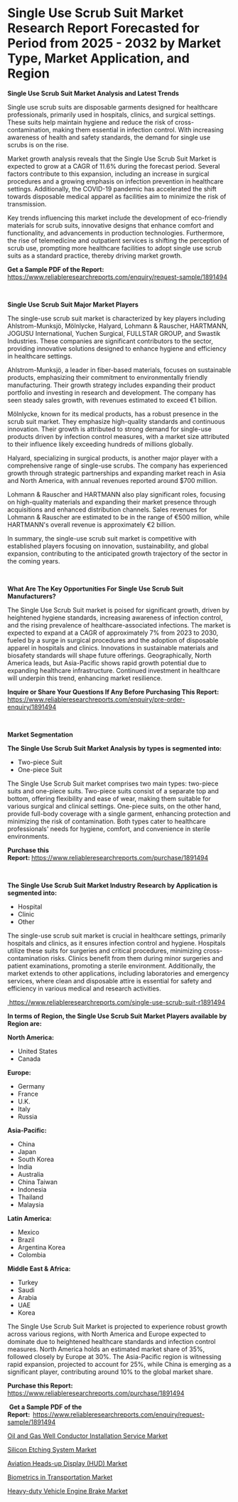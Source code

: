 <p><h1>Single Use Scrub Suit Market Research Report Forecasted for Period from 2025 -  2032 by Market Type, Market Application, and Region</h1></p><p><strong>Single Use Scrub Suit Market Analysis and Latest Trends</strong></p>
<p><p>Single use scrub suits are disposable garments designed for healthcare professionals, primarily used in hospitals, clinics, and surgical settings. These suits help maintain hygiene and reduce the risk of cross-contamination, making them essential in infection control. With increasing awareness of health and safety standards, the demand for single use scrubs is on the rise.</p><p>Market growth analysis reveals that the Single Use Scrub Suit Market is expected to grow at a CAGR of 11.6% during the forecast period. Several factors contribute to this expansion, including an increase in surgical procedures and a growing emphasis on infection prevention in healthcare settings. Additionally, the COVID-19 pandemic has accelerated the shift towards disposable medical apparel as facilities aim to minimize the risk of transmission.</p><p>Key trends influencing this market include the development of eco-friendly materials for scrub suits, innovative designs that enhance comfort and functionality, and advancements in production technologies. Furthermore, the rise of telemedicine and outpatient services is shifting the perception of scrub use, prompting more healthcare facilities to adopt single use scrub suits as a standard practice, thereby driving market growth.</p></p>
<p><strong>Get a Sample PDF of the Report:&nbsp;</strong> <a href="https://www.reliableresearchreports.com/enquiry/request-sample/1891494?utm_campaign=112&utm_medium=2&utm_source=Github&utm_content=ia&utm_term=28032025&utm_id=single-use-scrub-suit">https://www.reliableresearchreports.com/enquiry/request-sample/1891494</a></p>
<p>&nbsp;</p>
<p><strong>Single Use Scrub Suit Major Market Players</strong></p>
<p><p>The single-use scrub suit market is characterized by key players including Ahlstrom-Munksjö, Mölnlycke, Halyard, Lohmann & Rauscher, HARTMANN, JOGUSU International, Yuchen Surgical, FULLSTAR GROUP, and Swastik Industries. These companies are significant contributors to the sector, providing innovative solutions designed to enhance hygiene and efficiency in healthcare settings.</p><p>Ahlstrom-Munksjö, a leader in fiber-based materials, focuses on sustainable products, emphasizing their commitment to environmentally friendly manufacturing. Their growth strategy includes expanding their product portfolio and investing in research and development. The company has seen steady sales growth, with revenues estimated to exceed €1 billion.</p><p>Mölnlycke, known for its medical products, has a robust presence in the scrub suit market. They emphasize high-quality standards and continuous innovation. Their growth is attributed to strong demand for single-use products driven by infection control measures, with a market size attributed to their influence likely exceeding hundreds of millions globally.</p><p>Halyard, specializing in surgical products, is another major player with a comprehensive range of single-use scrubs. The company has experienced growth through strategic partnerships and expanding market reach in Asia and North America, with annual revenues reported around $700 million.</p><p>Lohmann & Rauscher and HARTMANN also play significant roles, focusing on high-quality materials and expanding their market presence through acquisitions and enhanced distribution channels. Sales revenues for Lohmann & Rauscher are estimated to be in the range of €500 million, while HARTMANN's overall revenue is approximately €2 billion.</p><p>In summary, the single-use scrub suit market is competitive with established players focusing on innovation, sustainability, and global expansion, contributing to the anticipated growth trajectory of the sector in the coming years.</p></p>
<p>&nbsp;</p>
<p><strong>What Are The Key Opportunities For Single Use Scrub Suit Manufacturers?</strong></p>
<p><p>The Single Use Scrub Suit market is poised for significant growth, driven by heightened hygiene standards, increasing awareness of infection control, and the rising prevalence of healthcare-associated infections. The market is expected to expand at a CAGR of approximately 7% from 2023 to 2030, fueled by a surge in surgical procedures and the adoption of disposable apparel in hospitals and clinics. Innovations in sustainable materials and biosafety standards will shape future offerings. Geographically, North America leads, but Asia-Pacific shows rapid growth potential due to expanding healthcare infrastructure. Continued investment in healthcare will underpin this trend, enhancing market resilience.</p></p>
<p><strong>Inquire or Share Your Questions If Any Before Purchasing This Report:</strong> <a href="https://www.reliableresearchreports.com/enquiry/pre-order-enquiry/1891494?utm_campaign=112&utm_medium=2&utm_source=Github&utm_content=ia&utm_term=28032025&utm_id=single-use-scrub-suit">https://www.reliableresearchreports.com/enquiry/pre-order-enquiry/1891494</a></p>
<p>&nbsp;</p>
<p><strong>Market Segmentation</strong></p>
<p><strong>The Single Use Scrub Suit Market Analysis by types is segmented into:</strong></p>
<p><ul><li>Two-piece Suit</li><li>One-piece Suit</li></ul></p>
<p><p>The Single Use Scrub Suit market comprises two main types: two-piece suits and one-piece suits. Two-piece suits consist of a separate top and bottom, offering flexibility and ease of wear, making them suitable for various surgical and clinical settings. One-piece suits, on the other hand, provide full-body coverage with a single garment, enhancing protection and minimizing the risk of contamination. Both types cater to healthcare professionals' needs for hygiene, comfort, and convenience in sterile environments.</p></p>
<p><strong>Purchase this Report:&nbsp;</strong><a href="https://www.reliableresearchreports.com/purchase/1891494?utm_campaign=112&utm_medium=2&utm_source=Github&utm_content=ia&utm_term=28032025&utm_id=single-use-scrub-suit">https://www.reliableresearchreports.com/purchase/1891494</a></p>
<p>&nbsp;</p>
<p><strong>The Single Use Scrub Suit Market Industry Research by Application is segmented into:</strong></p>
<p><ul><li>Hospital</li><li>Clinic</li><li>Other</li></ul></p>
<p><p>The single-use scrub suit market is crucial in healthcare settings, primarily hospitals and clinics, as it ensures infection control and hygiene. Hospitals utilize these suits for surgeries and critical procedures, minimizing cross-contamination risks. Clinics benefit from them during minor surgeries and patient examinations, promoting a sterile environment. Additionally, the market extends to other applications, including laboratories and emergency services, where clean and disposable attire is essential for safety and efficiency in various medical and research activities.</p></p>
<p><a href="https://www.reliableresearchreports.com/single-use-scrub-suit-r1891494?utm_campaign=112&utm_medium=2&utm_source=Github&utm_content=ia&utm_term=28032025&utm_id=single-use-scrub-suit">&nbsp;https://www.reliableresearchreports.com/single-use-scrub-suit-r1891494</a></p>
<p><strong>In terms of Region, the Single Use Scrub Suit Market Players available by Region are:</strong></p>
<p>
    <p> <strong> North America: </strong>
        <ul>
            <li>United States</li>
            <li>Canada</li>
        </ul>
        </p> 
    <p> <strong> Europe: </strong>
        <ul>
            <li>Germany</li>
            <li>France</li>
            <li>U.K.</li>
            <li>Italy</li>
            <li>Russia</li>
        </ul>
        </p> 
    <p> <strong> Asia-Pacific: </strong>
        <ul>
            <li>China</li>
            <li>Japan</li>
            <li>South Korea</li>
            <li>India</li>
            <li>Australia</li>
            <li>China Taiwan</li>
            <li>Indonesia</li>
            <li>Thailand</li>
            <li>Malaysia</li>
        </ul>
        </p> 
    <p> <strong> Latin America: </strong>
        <ul>
            <li>Mexico</li>
            <li>Brazil</li>
            <li>Argentina Korea</li>
            <li>Colombia</li>
        </ul>
        </p> 
    <p> <strong> Middle East & Africa: </strong>
        <ul>
            <li>Turkey</li>
            <li>Saudi</li>
            <li>Arabia</li>
            <li>UAE</li>
            <li>Korea</li>
        </ul>
    </p>
    </p>
<p><p>The Single Use Scrub Suit Market is projected to experience robust growth across various regions, with North America and Europe expected to dominate due to heightened healthcare standards and infection control measures. North America holds an estimated market share of 35%, followed closely by Europe at 30%. The Asia-Pacific region is witnessing rapid expansion, projected to account for 25%, while China is emerging as a significant player, contributing around 10% to the global market share.</p></p>
<p><strong>Purchase this Report: </strong><a href="https://www.reliableresearchreports.com/purchase/1891494?utm_campaign=112&utm_medium=2&utm_source=Github&utm_content=ia&utm_term=28032025&utm_id=single-use-scrub-suit">https://www.reliableresearchreports.com/purchase/1891494</a></p>
<p>&nbsp;<strong>Get a Sample PDF of the Report:&nbsp;&nbsp;</strong><a href="https://www.reliableresearchreports.com/enquiry/request-sample/1891494?utm_campaign=112&utm_medium=2&utm_source=Github&utm_content=ia&utm_term=28032025&utm_id=single-use-scrub-suit">https://www.reliableresearchreports.com/enquiry/request-sample/1891494</a></p>
<p><strong></strong></p>
<p><p><a href="https://github.com/swaftaenglem/Market-Research-Report-List-1/blob/main/oil-and-gas-well-conductor-installation-service-market.md?utm_campaign=112&utm_medium=2&utm_source=Github&utm_content=ia&utm_term=28032025&utm_id=single-use-scrub-suit">Oil and Gas Well Conductor Installation Service Market</a></p><p><a href="https://github.com/blauetrelawz/Market-Research-Report-List-1/blob/main/silicon-etching-system-market.md?utm_campaign=112&utm_medium=2&utm_source=Github&utm_content=ia&utm_term=28032025&utm_id=single-use-scrub-suit">Silicon Etching System Market</a></p><p><a href="https://github.com/porstgowinjq/Market-Research-Report-List-1/blob/main/aviation-heads-up-display-hud-market.md?utm_campaign=112&utm_medium=2&utm_source=Github&utm_content=ia&utm_term=28032025&utm_id=single-use-scrub-suit">Aviation Heads-up Display (HUD) Market</a></p><p><a href="https://github.com/amagloeaad54/Market-Research-Report-List-1/blob/main/biometrics-in-transportation-market.md?utm_campaign=112&utm_medium=2&utm_source=Github&utm_content=ia&utm_term=28032025&utm_id=single-use-scrub-suit">Biometrics in Transportation Market</a></p><p><a href="https://github.com/gassmkalay/Market-Research-Report-List-1/blob/main/heavy-duty-vehicle-engine-brake-market.md?utm_campaign=112&utm_medium=2&utm_source=Github&utm_content=ia&utm_term=28032025&utm_id=single-use-scrub-suit">Heavy-duty Vehicle Engine Brake Market</a></p></p>